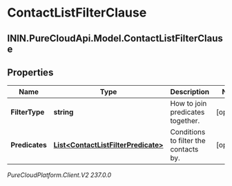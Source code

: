 # ContactListFilterClause

## ININ.PureCloudApi.Model.ContactListFilterClause

## Properties

|Name | Type | Description | Notes|
|------------ | ------------- | ------------- | -------------|
| **FilterType** | **string** | How to join predicates together. | [optional] |
| **Predicates** | [**List&lt;ContactListFilterPredicate&gt;**](ContactListFilterPredicate) | Conditions to filter the contacts by. | [optional] |



_PureCloudPlatform.Client.V2 237.0.0_
